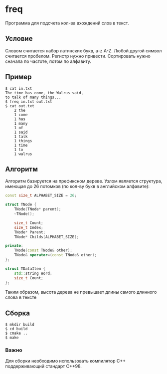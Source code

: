 # freq

Программа для подсчета кол-ва вхождений слов в текст.

## Условие

Словом считается набор латинских букв, a-z A-Z. Любой другой символ считается пробелом. Регистр нужно привести. Сортировать нужно сначала по частоте, потом по алфавиту.

## Пример

```
$ cat in.txt
The time has come, the Walrus said,
to talk of many things...
$ freq in.txt out.txt
$ cat out.txt
    2 the
    1 come
    1 has
    1 many
    1 of
    1 said
    1 talk
    1 things
    1 time
    1 to
    1 walrus
```

## Алгоритм

Алгоритм базируется на префиксном дереве. Узлом является структура, имеющая до 26 потомков (по кол-ву букв в английском алфавите):
```cpp
const size_t ALPHABET_SIZE = 26;

struct TNode {
    TNode(TNode* parent);
    ~TNode();

    size_t Count;
    size_t Index;
    TNode* Parent;
    TNode* Childs[ALPHABET_SIZE];

private:
    TNode(const TNode& other);
    TNode& operator=(const TNode& other);
};

struct TDataItem {
    std::string Word;
    size_t Count;
};
```
Таким образом, высота дерева не превышает длины самого длинного слова в тексте

## Сборка

```
$ mkdir build
$ cd build
$ cmake ..
$ make
```

### Важно

Для сборки необходимо использовать компилятор C++ поддерживающий стандарт C++98.